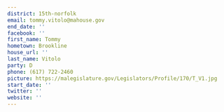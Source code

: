 ```yaml
---
district: 15th-norfolk
email: tommy.vitolo@mahouse.gov
end_date: ''
facebook: ''
first_name: Tommy
hometown: Brookline
house_url: ''
last_name: Vitolo
party: D
phone: (617) 722-2460
picture: https://malegislature.gov/Legislators/Profile/170/T_V1.jpg
start_date: ''
twitter: ''
website: ''
---
```

